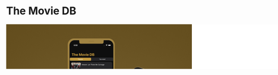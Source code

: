 # The Movie DB

<div style="width:830px; background-color:white; height:120px; overflow:auto;">
        <div style="width: 2000px; height: 90px;">
            <img src="https://github.com/AliSani/tech-work-sample/blob/master/AppScreens/TheMovieAppMockup.png" width=500/>
    </div>

# Features
- [x] Home view: Shows list of movies could be filtered by popular or top rated by a segment
- [x] Movie details view: Shows details of a movie including the overview, genres and posters.
- [x] Pagination for movie lists
- [x] Memory caching for filtering: No extra requests are sent to backend when filter is changed if data already exists in memory.
- [x] Architecture: MVVM, protocol oriented, covering SOLID principles, inversion of control (dependency injection via protocols instead of concerete types), error handlings. 
- [x] Unit Test demonstration for movie details view model
- [x] UI Test demonstration


# Tech discussions

* Due to my UI/UX design experience we have discussed earlier, I used my budget for both tech and design parts to demonstrate both.  
  * Due to simplicity of the requirements no complex or advanced networking is been implemented and the shared `URLSession` has been used. Usually I go with using Almofire which was an overkill for this project.
  * For the binding between view and viewmodel I have used clousures.
  * There is no coordinator implemeted since there is very few navigations in the project. 
  * Dependency Injection: Please check the view models where there API services are injected as protocols instead of concerete types. So we can easily create fakes for our unit testing purposes.
  * I have put a few unit tests to just demonstrate the testability of the the view models but in a real project full unit test coverage for view models is preffered.
  * I have put a few UI tests to just demonstrate it but due to shortage of time I did not use mocked data and am testing against real data which should definitely be changed, thus I have put a TODO in code instead of putting more time than the budget. 
  * I have used storyboard and XIB for creating the most of UI parts but have also created the `LoadingView` programmatically to just demonstrate the preffered way of creating UIs for biggers teams to avoid conflicts.    

## How to run:
Clone the repo and open TheMovieDB.xcodeproj.
